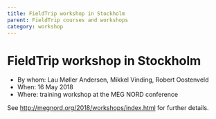 ```yaml
---
title: FieldTrip workshop in Stockholm
parent: FieldTrip courses and workshops
category: workshop
---
```


# FieldTrip workshop in Stockholm

- By whom: Lau Møller Andersen, Mikkel Vinding, Robert Oostenveld
- When: 16 May 2018
- Where: training workshop at the MEG NORD conference

See <http://megnord.org/2018/workshops/index.html> for further details.
